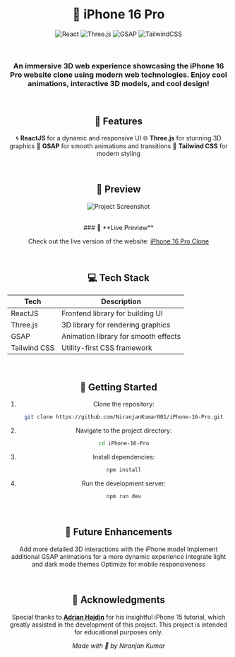 <div align="center">

  # 📱 iPhone 16 Pro 

  ![React](https://img.shields.io/badge/React-20232A?style=for-the-badge&logo=react&logoColor=61DAFB)
  ![Three.js](https://img.shields.io/badge/Three.js-000000?style=for-the-badge&logo=three.js&logoColor=white)
  ![GSAP](https://img.shields.io/badge/GSAP-88CE02?style=for-the-badge&logo=greensock&logoColor=white)
  ![TailwindCSS](https://img.shields.io/badge/TailwindCSS-38B2AC?style=for-the-badge&logo=tailwind-css&logoColor=white)

  <br/>

  ### An immersive 3D web experience showcasing the **iPhone 16 Pro** website clone using modern web technologies. Enjoy cool animations, interactive 3D models, and cool design!

  <br/>

  ## 🚀 **Features**

   🌀 **ReactJS** for a dynamic and responsive UI
   🌐 **Three.js** for stunning 3D graphics
   🎯 **GSAP** for smooth animations and transitions
   🎨 **Tailwind CSS** for modern styling

  <br/>

  ## 📸 **Preview**

  ![Project Screenshot](https://i.postimg.cc/vTr06xHT/Screenshot-2024-10-02-024906.png)

  <br/>
  ### 🔗 **Live Preview**

  Check out the live version of the website: [iPhone 16 Pro Clone](https://i-phone-16-pro.vercel.app/)

  <br/>

  ## 💻 **Tech Stack**

  | Tech             | Description                             |
  | ---------------- | --------------------------------------- |
  | ReactJS          | Frontend library for building UI        |
  | Three.js         | 3D library for rendering graphics       |
  | GSAP             | Animation library for smooth effects    |
  | Tailwind CSS     | Utility-first CSS framework             |

  <br/>

  ## 📂 **Getting Started**

  1. Clone the repository:
     ```bash
     git clone https://github.com/NiranjanKumar001/iPhone-16-Pro.git
     ```
  2. Navigate to the project directory:
     ```bash
     cd iPhone-16-Pro
     ```
  3. Install dependencies:
     ```bash
     npm install
     ```
  4. Run the development server:
     ```bash
     npm run dev
     ```

  <br/>

  ## 🌟 **Future Enhancements**

   Add more detailed 3D interactions with the iPhone model
   Implement additional GSAP animations for a more dynamic experience
   Integrate light and dark mode themes
   Optimize for mobile responsiveness

  <br/>

  ## 🙏 **Acknowledgments**

Special thanks to [**Adrian Hajdin**](https://github.com/adrianhajdin) for his insightful iPhone 15 tutorial, which greatly assisted in the development of this project. This project is intended for educational purposes only.





  _Made with 💖 by Niranjan Kumar_
</div>

